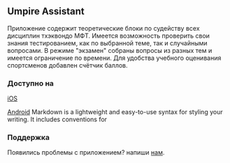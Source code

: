 ## Umpire Assistant
Приложение содержит теоретические блоки по судейству всех дисциплин тхэквондо МФТ.
Имеется возможность проверить свои знания тестированием, как по выбранной теме, так и случайными вопросами. В режиме "экзамен" собраны вопросы из разных тем и имеется ограничение по времени.
Для удобства учебного оценивания спортсменов добавлен счётчик баллов.


### Доступно на

[iOS](https://apps.apple.com/us/app/umpire-assistant/id1576055924)

[Android](https://play.google.com/store/apps/details?id=com.lidia.taekwondo_app)
Markdown is a lightweight and easy-to-use syntax for styling your writing. It includes conventions for

### Поддержка

Появились проблемы с приложением? напиши [нам](mailto:lidia.gorlischeva@gmail.com).
